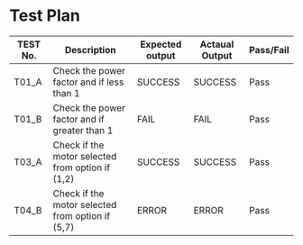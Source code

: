 # Test Plan
| TEST No. | Description | Expected output | Actaual Output | Pass/Fail |
|----------|-------------|-----------------|----------------|-----------|
|   T01_A    | Check the power factor and if less than 1 | SUCCESS | SUCCESS | Pass |
|   T01_B    | Check the power factor and if greater than 1 | FAIL | FAIL | Pass |
|   T03_A    | Check if the motor selected from option if (1,2) | SUCCESS | SUCCESS | Pass |
|   T04_B    | Check if the motor selected from option if (5,7) | ERROR | ERROR | Pass |

